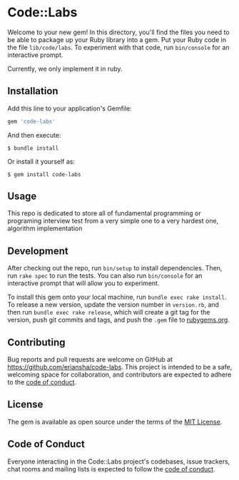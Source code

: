 # Code::Labs

Welcome to your new gem! In this directory, you'll find the files you need to be able to package up your Ruby library into a gem. Put your Ruby code in the file `lib/code/labs`. To experiment with that code, run `bin/console` for an interactive prompt.

Currently, we only implement it in ruby.

## Installation

Add this line to your application's Gemfile:

```ruby
gem 'code-labs'
```

And then execute:

    $ bundle install

Or install it yourself as:

    $ gem install code-labs

## Usage

This repo is dedicated to store all of fundamental programming or programing interview test from a very simple one to a very hardest one, algorithm implementation

## Development

After checking out the repo, run `bin/setup` to install dependencies. Then, run `rake spec` to run the tests. You can also run `bin/console` for an interactive prompt that will allow you to experiment.

To install this gem onto your local machine, run `bundle exec rake install`. To release a new version, update the version number in `version.rb`, and then run `bundle exec rake release`, which will create a git tag for the version, push git commits and tags, and push the `.gem` file to [rubygems.org](https://rubygems.org).

## Contributing

Bug reports and pull requests are welcome on GitHub at https://github.com/eriansha/code-labs. This project is intended to be a safe, welcoming space for collaboration, and contributors are expected to adhere to the [code of conduct](https://github.com/eriansha/code-labs/blob/master/CODE_OF_CONDUCT.md).


## License

The gem is available as open source under the terms of the [MIT License](https://opensource.org/licenses/MIT).

## Code of Conduct

Everyone interacting in the Code::Labs project's codebases, issue trackers, chat rooms and mailing lists is expected to follow the [code of conduct](https://github.com/eriansha/code-labs/blob/master/CODE_OF_CONDUCT.md).
